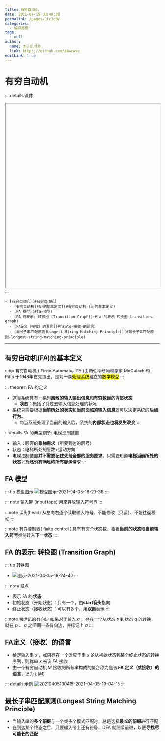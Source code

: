 ```yaml
---
title: 有穷自动机
date: 2021-07-15 03:49:38
permalink: /pages/1fc3c9/
categories: 
  - 编译原理
tags: 
  - null
author: 
  name: 木子识时务
  link: https://github.com/sbwcwso
editLink: true
---
```

# 有穷自动机

::: details 课件
<iframe :src="$withBase('/pdf/编译原理/第3讲%20词法分析.pdf')" width="100%" height="600"></iframe>
:::

```markmap
- [有穷自动机](#有穷自动机)
  - [有穷自动机(FA)的基本定义](#有穷自动机-fa-的基本定义)
  - [FA 模型](#fa-模型)
  - [FA 的表示: 转换图 (Transition Graph)](#fa-的表示-转换图-transition-graph)
  - [FA定义（接收）的语言](#fa定义-接收-的语言)
  - [最长子串匹配原则(Longest String Matching Principle)](#最长子串匹配原则-longest-string-matching-principle)
```

---

## 有穷自动机(FA)的基本定义

:::tip 有穷自动机 ( Finite Automata，FA )由两位神经物理学家 MeCuloch 和 Pitts 于1948年首先提出，是对一类<mark class='c3'>处理系统</mark>建立的<mark class='c3'>数学模型</mark>
:::

::: theorem FA 的定义
* 这类系统具有一系列**离散的输入输出信息**和**有穷数目的内部状态**
  * **状态**：概括了对过去输入信息处理的状况
* 系统只需要根据**当前所处的状态**和**当前面临的输入信息**就可以决定系统的**后继行为**。
  * 每当系统处理了当前的输入后，系统的**内部状态也将发生改变**
:::

:::details FA 的典型例子: 电梯控制装置
* 输入：顾客的**乘梯需求**（所要到达的层号）
* 状态：电梯所处的层数+运动方向
* 电梯控制装置**并不需要记住先前全部的服务要求**，只需要知道**电梯当前所处的状态**以及**还没有满足的所有服务请求**
:::

## FA 模型

::: tip 模型图示
![模型图示-2021-04-05-18-20-36](https://cdn.jsdelivr.net/gh/sbwcwso/PicBed@master/模型图示-2021-04-05-18-20-36.png)
:::

::: note 输入带 (input tape)
用来存放输入符号串
:::

:::note 读头(head)
从左向右逐个读取输入符号，不能修改（只读）、不能往返移动
:::

:::note 有穷控制器( finite control )
具有有穷个状态数，根据**当前的状态**和**当前输入符号**控制转入**下一状态**
:::

## FA 的表示: 转换图 (Transition Graph)

::: tip 转换图
* ![图示-2021-04-05-18-24-40](https://cdn.jsdelivr.net/gh/sbwcwso/PicBed@master/图示-2021-04-05-18-24-40.png)
:::

::: note 结点
* 表示 FA 的**状态**
* 初始状态（开始状态）：只有一个，由**start箭头**指向
* 终止状态（接收状态）：可以有多个，用**双圈**表示
:::

:::note 带标记的有向边
如果对于输入 $a$ ，存在一个从状态 $p$ 到状态 $q$ 的转换，就在 $p$ 、 $q$ 之间画一条有向边，并标记上 $a$
:::

## FA定义（接收）的语言

* 给定输入串 $x$ ，如果存在一个对应于串 $x$ 的从初始状态到某个终止状态的转换序列，则称串 $x$ 被该 $FA$ 接收
* 由一个有穷自动机 $M$ 接收的所有串构成的集合称为是该 **FA 定义（或接收）的语言**，记为 $L(M )$

::: details 示例
![20210405190415-2021-04-05-19-04-15](https://cdn.jsdelivr.net/gh/sbwcwso/PicBed@master/20210405190415-2021-04-05-19-04-15.png)
:::

## 最长子串匹配原则(Longest String Matching Principle)

* 当输入串的**多个前缀**与一个或多个模式匹配时，总是选择**最长的前缀**进行匹配
* 在到达某个终态之后，只要输入带上还有符号，DFA 就继续前进，以便**寻找尽可能长的匹配**
